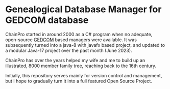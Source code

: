 # Genealogical Database Manager for GEDCOM database

ChainPro started in around 2000 as a C# program when no adequate, open-source [GEDCOM](https://www.gedcom.org/) based managers were available. It was subsequently turned into a java-8 with javafx based project, and updated to a modular Java-17 project over the past month (June 2023).

ChainPro has over the years helped my wife and me to build up an illustrated, 8000 member family tree, reaching back to the 16th century.

Initially, this repository serves mainly for version control and management, but I hope to gradually turn it into a full featured Open Source Project.

